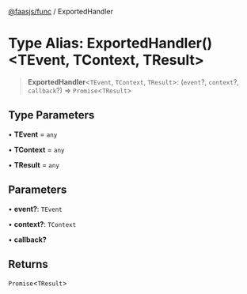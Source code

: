 [@faasjs/func](../README.md) / ExportedHandler

# Type Alias: ExportedHandler()\<TEvent, TContext, TResult\>

> **ExportedHandler**\<`TEvent`, `TContext`, `TResult`\>: (`event`?, `context`?, `callback`?) => `Promise`\<`TResult`\>

## Type Parameters

• **TEvent** = `any`

• **TContext** = `any`

• **TResult** = `any`

## Parameters

• **event?**: `TEvent`

• **context?**: `TContext`

• **callback?**

## Returns

`Promise`\<`TResult`\>
